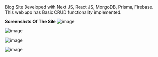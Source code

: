 Blog Site Developed with Next JS, React JS, MongoDB, Prisma, Firebase.
This web app has Basic CRUD functionality implemented.

**Screenshots Of The Site**
![image](https://github.com/DekafTheFirst/blog-app/assets/60635408/c04e8e05-a6e0-43d0-ac11-268533c8a628)


![image](https://github.com/DekafTheFirst/blog-app/assets/60635408/d2f3ef5b-184f-4d17-805a-c54f00f4bfd4)


![image](https://github.com/DekafTheFirst/blog-app/assets/60635408/ea9d7da4-3c74-441a-a571-fdc3e3e24634)


![image](https://github.com/DekafTheFirst/blog-app/assets/60635408/76a1e6cc-7982-4e1b-ab45-06cac94ae4a4)

